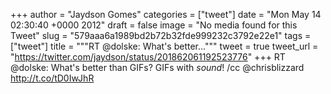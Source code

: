 
+++
author = "Jaydson Gomes"
categories = ["tweet"]
date = "Mon May 14 02:30:40 +0000 2012"
draft = false
image = "No media found for this Tweet"
slug = "579aaa6a1989bd2b72b32fde999232c3792e22e1"
tags = ["tweet"]
title = """RT @dolske: What's better..."""
tweet = true
tweet_url = "https://twitter.com/jaydson/status/201862061192523776"
+++
RT @dolske: What's better than GIFs? GIFs with _sound_! /cc @chrisblizzard http://t.co/tD0IwJhR
